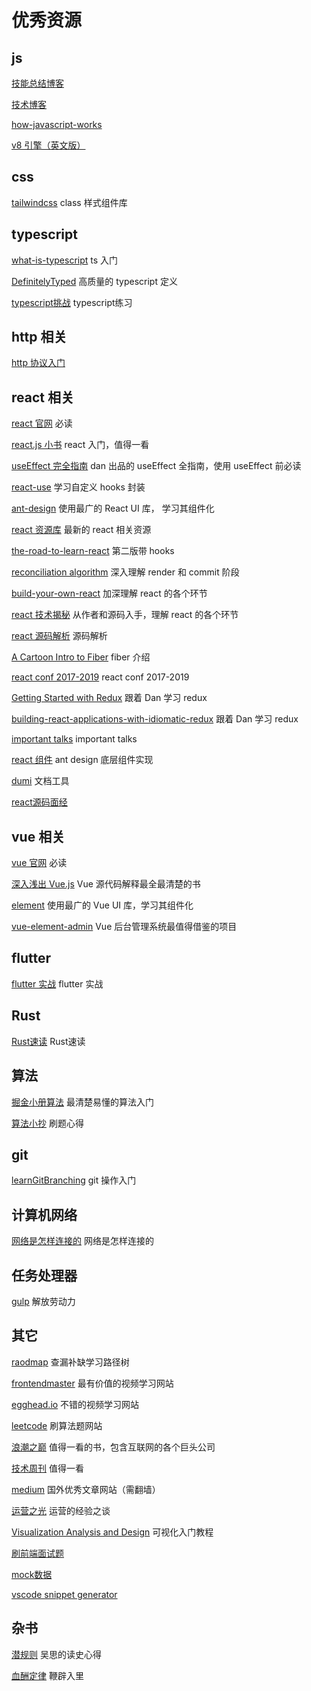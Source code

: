 # 优秀资源

## js

[技能总结博客](https://lilixikun.github.io/blog/)

[技术博客](http://dmitrysoshnikov.com/)

[how-javascript-works](https://github.com/Troland/how-javascript-works)

[v8 引擎（英文版）](https://v8.dev/blog)

## css

[tailwindcss](https://tailwindcss.com/) class 样式组件库

## typescript

[what-is-typescript](https://ts.xcatliu.com/introduction/what-is-typescript.html) ts 入门

[DefinitelyTyped](https://github.com/DefinitelyTyped/DefinitelyTyped) 高质量的 typescript 定义

[typescript挑战](https://github.com/type-challenges/type-challenges) typescript练习

## http 相关

[http 协议入门](http://www.ruanyifeng.com/blog/2016/08/http.html)

## react 相关

[react 官网](https://react.docschina.org/) 必读

[react.js 小书](http://huziketang.mangojuice.top/books/react/) react 入门，值得一看

[useEffect 完全指南](https://overreacted.io/zh-hans/a-complete-guide-to-useeffect/) dan 出品的 useEffect 全指南，使用 useEffect 前必读

[react-use](https://github.com/streamich/react-use#readme) 学习自定义 hooks 封装

[ant-design](https://github.com/ant-design/ant-design/) 使用最广的 React UI 库， 学习其组件化

[react 资源库](https://reactresources.com/) 最新的 react 相关资源

[the-road-to-learn-react](https://www.roadtoreact.com/) 第二版带 hooks

[reconciliation algorithm](https://indepth.dev/inside-fiber-in-depth-overview-of-the-new-reconciliation-algorithm-in-react/) 深入理解 render 和 commit 阶段

[build-your-own-react](https://pomb.us/build-your-own-react/) 加深理解 react 的各个环节

[react 技术揭秘](https://react.iamkasong.com/) 从作者和源码入手，理解 react 的各个环节

[react 源码解析](https://react.jokcy.me/) 源码解析

[A Cartoon Intro to Fiber](https://www.bilibili.com/video/BV1it411p7v6?from=search&seid=3508901752524570226) fiber 介绍

[react conf 2017-2019](http://www.bilibili.com) react conf 2017-2019

[Getting Started with Redux](https://egghead.io/courses/getting-started-with-redux) 跟着 Dan 学习 redux

[building-react-applications-with-idiomatic-redux](https://egghead.io/courses/building-react-applications-with-idiomatic-redux) 跟着 Dan 学习 redux

[important talks](https://github.com/enaqx/awesome-react#videos) important talks

[react 组件](https://github.com/react-component) ant design 底层组件实现

[dumi](https://d.umijs.org/zh-CN/guide) 文档工具

[react源码面经](https://baijiahao.baidu.com/s?id=1714063360844907236&wfr=spider&for=pc)

## vue 相关

[vue 官网](https://cn.vuejs.org/) 必读

[深入浅出 Vue.js](https://book.douban.com/subject/32581281/) Vue 源代码解释最全最清楚的书

[element](https://github.com/ElemeFE/element) 使用最广的 Vue UI 库，学习其组件化

[vue-element-admin](https://github.com/PanJiaChen/vue-element-admin) Vue 后台管理系统最值得借鉴的项目

## flutter

[flutter 实战](https://book.flutterchina.club) flutter 实战

## Rust

[Rust速读](https://cheats.rs/) Rust速读

## 算法

[掘金小册算法](https://juejin.im/book/5cb42609f265da035f6fcb65) 最清楚易懂的算法入门

[算法小抄](https://github.com/labuladong/fucking-algorithm) 刷题心得

## git

[learnGitBranching](https://github.com/pcottle/learnGitBranching) git 操作入门

## 计算机网络

[网络是怎样连接的](https://book.douban.com/subject/26941639/) 网络是怎样连接的

## 任务处理器

[gulp](https://www.gulpjs.com.cn/) 解放劳动力

## 其它

[raodmap](https://roadmap.sh/) 查漏补缺学习路径树

[frontendmaster](https://frontendmasters.com/) 最有价值的视频学习网站

[egghead.io](https://egghead.io/) 不错的视频学习网站

[leetcode](https://leetcode-cn.com/) 刷算法题网站

[浪潮之巅](https://book.douban.com/subject/6709783/) 值得一看的书，包含互联网的各个巨头公司

[技术周刊](https://github.com/dt-fe/weekly) 值得一看

[medium](https://medium.com/) 国外优秀文章网站（需翻墙）

[运营之光](https://book.douban.com/subject/26873486/) 运营的经验之谈

[Visualization Analysis and Design](https://www.cs.ubc.ca/~tmm/vadbook/) 可视化入门教程

[刷前端面试题](https://fe.ecool.fun/)

[mock数据](https://designer.mocky.io/)

[vscode snippet generator](https://snippet-generator.app/)

## 杂书

[潜规则](https://book.douban.com/subject/1025723/) 吴思的读史心得

[血酬定律](https://book.douban.com/subject/1006560/) 鞭辟入里
